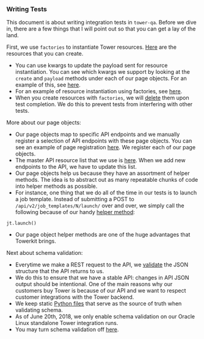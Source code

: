 ### Writing Tests

This document is about writing integration tests in `tower-qa`. Before we dive in, there are a few things that I will point out so that you can get a lay of the land.

First, we use `factories` to instantiate Tower resources. [Here](https://github.com/ansible/tower-qa/blob/master/tests/lib/fixtures/factory_fixtures.py#L230) are the resources that you can create.
* You can use kwargs to update the payload sent for resource instantiation. You can see which kwargs we support by looking at the `create` and `payload` methods under each of our page objects. For an example of this, see [here](https://github.com/ansible/towerkit/blob/master/towerkit/api/pages/job_templates.py#L104).
* For an example of resource instantiation using factories, see [here](https://github.com/ansible/tower-qa/blob/master/tests/api/test_insights.py#L99).
* When you create resources with `factories`, we will [delete](https://github.com/ansible/tower-qa/blob/master/tests/lib/fixtures/factory_fixtures.py#L27) them upon test completion. We do this to prevent tests from interfering with other tests.

More about our page objects:
* Our page objects map to specific API endpoints and we manually register a selection of API endpoints with these page objects. You can see an example of page registration [here](https://github.com/ansible/towerkit/blob/master/towerkit/api/pages/inventory.py#L344). We register each of our page objects.
* The master API resource list that we use is [here](https://github.com/ansible/towerkit/blob/master/towerkit/api/resources.py). When we add new endpoints to the API, we have to update this list.
* Our page objects help us because they have an assortment of helper methods. The idea is to abstract out as many repeatable chunks of code into helper methods as possible.
* For instance, one thing that we do all of the time in our tests is to launch a job template. Instead of submitting a POST to `/api/v2/job_templates/N/launch/` over and over, we simply call the following because of our handy [helper method](https://github.com/ansible/towerkit/blob/master/towerkit/api/pages/job_templates.py#L41):
```
jt.launch()
```
* Our page object helper methods are one of the huge advantages that Towerkit brings.

Next about schema validation:
* Everytime we make a REST request to the API, we [validate](https://github.com/ansible/towerkit/blob/master/towerkit/api/pages/page.py#L149) the JSON structure that the API returns to us.
* We do this to ensure that we have a stable API: changes in API JSON output should be intentional. One of the main reasons why our customers buy Tower is because of our API and we want to respect customer integrations with the Tower backend.
* We keep static [Python files](https://github.com/ansible/towerkit/blob/master/towerkit/api/schema/v1/ping.py) that serve as the source of truth when validating schema.
* As of June 20th, 2018, we only enable schema validation on our Oracle Linux standalone Tower integration runs.
* You may turn schema validation off [here](https://github.com/ansible/towerkit/blob/master/towerkit/config.py#L29).

